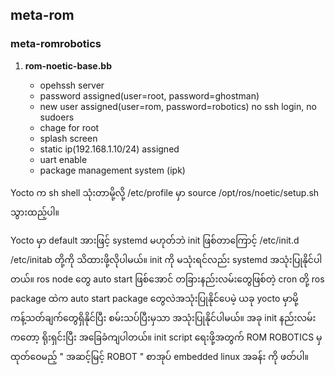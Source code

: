 <h2> meta-rom </h2>   
        <h3>meta-romrobotics</h3>
	    <ol>
		 <li><b>rom-noetic-base.bb</b></li>
		    <ul>
		        <li>opehssh server </li>
				<li>password assigned(user=root, password=ghostman) </li>
				<li>new user assigned(user=rom, password=robotics) no ssh login, no sudoers </li>
				<li>chage for root</li>
				<li>splash screen</li>
				<li>static ip(192.168.1.10/24) assigned</li>
				<li>uart enable</li>
				<li>package management system (ipk) </li>
		    </ul>	       
	    </ol>
	    <p>Yocto က sh shell သုံးတာမို့လို့  /etc/profile မှာ source /opt/ros/noetic/setup.sh သွားထည့်ပါ။</p>
	    <p>
	    Yocto မှာ default အားဖြင့် systemd မဟုတ်ဘဲ init ဖြစ်တာကြောင့် /etc/init.d /etc/initab တို့ကို သိထားဖို့လိုပါမယ်။ init ကို မသုံးရင်လည်း systemd အသုံးပြုနိုင်ပါတယ်။ ros node တွေ auto start ဖြစ်အောင် တခြားနည်းလမ်းတွေဖြစ်တဲ့ cron တို့ ros package ထဲက auto start package တွေလဲအသုံးပြုနိုင်ပေမဲ့ ယခု yocto မှာမို့ ကန့်သတ်ချက်တွေရှိနိုင်ပြီး စမ်းသပ်ပြီးမှသာ အသုံးပြုနိုင်ပါမယ်။ အခု init နည်းလမ်းကတော့ ရိုးရှင်းပြီး အခြေခံကျပါတယ်။ init script ရေးဖို့အတွက် ROM ROBOTICS မှထုတ်ဝေမည့် " အဆင့်မြင့် ROBOT " စာအုပ်  embedded linux အခန်း  ကို ဖတ်ပါ။</p>

	
   
